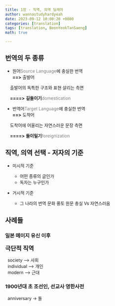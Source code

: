 ```yaml
---
title: 1장 - 직역, 의역 딜레마
author: wannastudyhardyeah
date: 2023-09-12 10:00:20 +0800
categories: [translation]
tags: [translation, BeonYeokTanSaeng]
math: true

---
```

<h2 id="two-types-h2">번역의 두 종류</h2>

- 원어<span style="color: #808080;">Source Language</span>에 충실한 번역<br>
<b>==></b> 출발어

&nbsp;&nbsp;&nbsp;&nbsp;출발어의 독특한 구조와 표현 살리는 측면

&nbsp;&nbsp;&nbsp;&nbsp;<b>====></b> <b>길들이기</b><span style="color: #808080;">domestication</span>


- 번역어<span style="color: #808080;">Target Language</span>에 충실한 번역<br>
<b>==></b> 도착어

&nbsp;&nbsp;&nbsp;&nbsp;도착어에 어울리는 자연스러운 문장 측면

&nbsp;&nbsp;&nbsp;&nbsp;<b>====></b> <b>들이밀기</b><span style="color: #808080;">foreignization</span>

<h2 id="criteria-for-trans-h2">직역, 의역 선택 - 저자의 기준</h2>

- 미시적 기준
    - 어떤 종류의 글인가
    - 독자는 누구인가

- 거시적 기준
    - 그 나라의 번역 문화 풍토
    원문 충실 Vs 자연스러움

<h2 id="cases-h2">사례들</h2>

<h3 id="nihon-h3">일본 메이지 유신 이후</h3>

<b style="font-size:1.2rem">극단적 직역</b><br>

&nbsp;&nbsp;society --> 사회<br>
&nbsp;&nbsp;individual --> 개인<br>
&nbsp;&nbsp;modern --> 근대<br>

<h3 id="eng-kor-dict-h3">1900년대 초 조선인, 선교사 영한사전</h3>

&nbsp;&nbsp;anniversary -> 돌<br>
&nbsp;&nbsp;